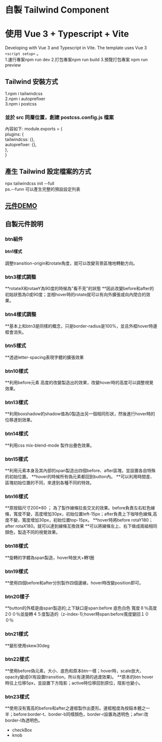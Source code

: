 # 自製 Tailwind Component

# 使用 Vue 3 + Typescript + Vite

Developing with Vue 3 and Typescript in Vite. The template uses Vue 3 `<script setup>` 。<br>
1.運行專案npm run dev
2.打包專案npm run build
3.預覽打包專案 npm run preview

## Tailwind 安裝方式

1.npm i tailwindcss<br>
2.npm i autoprefixer<br>
3.npm i postcss<br>

### 並於 src 同層位置，創建 postcss.config.js 檔案

內容如下:
module.exports = {<br>
plugins: {<br>
tailwindcss: {},<br>
autoprefixer: {},<br>
},<br>
}<br>

## 產生 Tailwind 設定檔案的方式

npx tailwindcss init --full  <br>
ps.--funn 可以產生完整的預設設定列表<br>
## <a href="https://gn01792218.github.io/vue3-tailwind-component">元件DEMO</a>
## 自製元件說明
### btn組件
#### btn1樣式
調整transition-origin和rotate角度，就可以改變背景區塊地轉動方向。
### btn3樣式調整
**rotateX和rotaeY為90度的時候為"看不見"的狀態
**因此改變before和after的初始狀態為0或90度；並相hover時的rotate就可以有向外擴張或向內閉合的效果。
### btn4樣式調整
**基本上和btn3是同樣的概念，只是border-radius是100%，並且外框hover時邊框會消失。
### btn5樣式
**透過letter-spacing表現字體的擴張效果
### btn10樣式
**利用before元素 高度的改變製造出的效果，改變hover時的高度可以調整視覺效果。
### btn13樣式
**利用boxshadow的shadow值為0製造出另一個相同形狀，然後進行hover時的位移達到效果。
### btn14樣式
**利用css mix-blend-mode 製作出疊色效果。
### btn15樣式
**利用元素本身及其內部的span製造出四個before、after區塊，並設置各自特殊的初始位置。
**hover的時候所有偽元素都回到button內。
**可以利用時間差、區塊初始位置的不同，來達到各種不同的特效。
### btn16樣式
**原按鈕尺寸200*80 ； 為了製作線條拉長交叉的效果。before負責左右紅色線條，寬度不變，高度增加30px，初始位置left-15px；after負責上下咖啡色線條,高度不變，寬度增加30px，初始位置top-15px。
**hover時將before rotaY180；after rotaX180。就可以達到線條互換效果
**可以將線條左上、右下做成兩組相同顏色，製造不同的視覺效果。
### btn18樣式
**旋轉的字體為span製造，hover時放大+轉1圈
### btn19樣式
**使用四個before和after分別製作四個邊線，hover時改變position即可。
### btn20樣子
**button的外框是由span製造的;上下缺口是span:before 底色白色 寬度８％高度2００％並旋轉４５度製造的（z-index-1);hover時span:before寬度變回１００％
### btn21樣式
**變形使用skew30deg
### btn22樣式
**使用before偽元素，大小、底色和原本btn一樣；hover時，scale放大、opacity變成0(有設置transition，所以有漣漪的過渡效果)。
**原本的btn hover時往上位移5px，並設置下方陰影；active時位移回到原位，陰影也變小。
### btn23樣式
**使用沒有寬高的before和after之邊框製作出菱形。邊框粗度為按鈕本體之一半；before:border-t、border-b同樣顏色，border-r設置為透明色；after:改border-l為透明色。
- checkBox  <br>
- knob <br>
